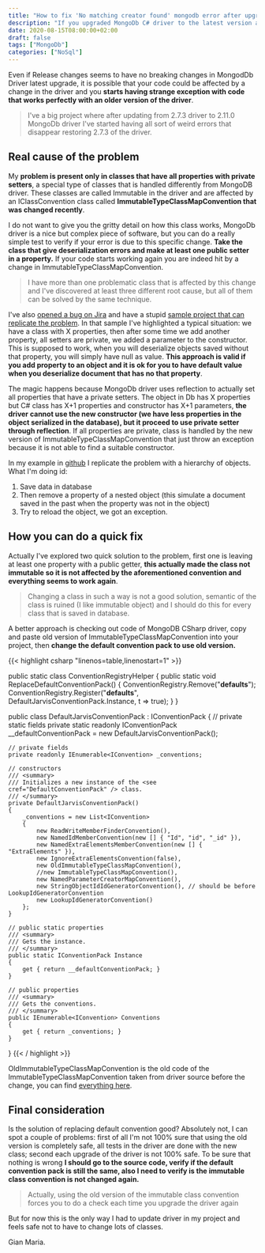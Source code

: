 ```yaml
---
title: "How to fix 'No matching creator found' mongodb error after upgrade"
description: "If you upgraded MongoDb C# driver to the latest version and suddenly tests start failing and code start throwing strange error, it is possible that you where affected by a change in immutable serializer strategy class."
date: 2020-08-15T08:00:00+02:00
draft: false
tags: ["MongoDb"]
categories: ["NoSql"]
---
```


Even if Release changes seems to have no breaking changes in MongodDb Driver latest upgrade, it is possible that your code could be affected by a change in the driver and you **starts having strange exception with code that works perfectly with an older version of the driver**.

> I've a big project where after updating from 2.7.3 driver to 2.11.0 MongoDb driver I've started having all sort of weird errors that disappear restoring 2.7.3 of the driver.

## Real cause of the problem

My **problem is present only in classes that have all properties with private setters**, a special type of classes that is handled differently from MongoDB driver. These classes are called Immutable in the driver and are affected by an IClassConvention class called **ImmutableTypeClassMapConvention that was changed recently**.

I do not want to give you the gritty detail on how this class works, MongoDb driver is a nice but complex piece of software, but you can do a really simple test to verify if your error is due to this specific change. **Take the class that give deserialization errors and make at least one public setter in a property.** If your code starts working again you are indeed hit by a change in ImmutableTypeClassMapConvention.

> I have more than one problematic class that is affected by this change and I've discovered at least three different root cause, but all of them can be solved by the same technique.

I've also [opened a bug on Jira](https://jira.mongodb.org/browse/CSHARP-3186?filter=-2) and have a stupid [sample project that can replicate the problem](https://github.com/alkampfergit/MongoDbDriverExperiments/tree/master/Bugs/CSHARP-3186). In that sample I've highlighted a typical situation: we have a class with X properties, then after some time we add another property, all setters are private, we added a parameter to the constructor. This is supposed to work, when you will deserialize objects saved without that property, you will simply have null as value. **This approach is valid if you add property to an object and it is ok for you to have default value when you deserialize document that has no that property**.

The magic happens because MongoDb driver uses reflection to actually set all properties that have a private setters. The object in Db has X properties but C# class has X+1 properties and constructor has X+1 parameters, **the driver cannot use the new constructor (we have less properties in the object serialized in the database), but it proceed to use private setter through reflection**. If all properties are private, class is handled by the new version of  ImmutableTypeClassMapConvention that just throw an exception because it is not able to find a suitable constructor.

In my example in [github](https://github.com/alkampfergit/MongoDbDriverExperiments/tree/master/Bugs/CSHARP-3186) I replicate the problem with a hierarchy of objects. What I'm doing id:

1. Save data in database
2. Then remove a property of a nested object (this simulate a document saved in the past when the property was not in the object)
3. Try to reload the object, we got an exception.

## How you can do a quick fix

Actually I've explored two quick solution to the problem, first one is leaving at least one property with a public getter, **this actually made the class not immutable so it is not affected by the aforementioned convention and everything seems to work again**.

> Changing a class in such a way is not a good solution, semantic of the class is ruined (I like immutable object) and I should do this for every class that is saved in database. 

A better approach is checking out code of MongoDB CSharp driver, copy and paste old version of ImmutableTypeClassMapConvention into your project, then **change the default convention pack to use old version.**

{{< highlight csharp "linenos=table,linenostart=1" >}}

public static class ConventionRegistryHelper
{
    public static void ReplaceDefaultConventionPack()
    {
        ConventionRegistry.Remove("__defaults__");
        ConventionRegistry.Register("__defaults__", DefaultJarvisConventionPack.Instance, t => true);
    }
}

public class DefaultJarvisConventionPack : IConventionPack
{
    // private static fields
    private static readonly IConventionPack __defaultConventionPack = new DefaultJarvisConventionPack();

    // private fields
    private readonly IEnumerable<IConvention> _conventions;

    // constructors
    /// <summary>
    /// Initializes a new instance of the <see cref="DefaultConventionPack" /> class.
    /// </summary>
    private DefaultJarvisConventionPack()
    {
        _conventions = new List<IConvention>
        {
            new ReadWriteMemberFinderConvention(),
            new NamedIdMemberConvention(new [] { "Id", "id", "_id" }),
            new NamedExtraElementsMemberConvention(new [] { "ExtraElements" }),
            new IgnoreExtraElementsConvention(false),
            new OldImmutableTypeClassMapConvention(),
            //new ImmutableTypeClassMapConvention(),
            new NamedParameterCreatorMapConvention(),
            new StringObjectIdIdGeneratorConvention(), // should be before LookupIdGeneratorConvention
            new LookupIdGeneratorConvention()
        };
    }

    // public static properties
    /// <summary>
    /// Gets the instance.
    /// </summary>
    public static IConventionPack Instance
    {
        get { return __defaultConventionPack; }
    }

    // public properties
    /// <summary>
    /// Gets the conventions.
    /// </summary>
    public IEnumerable<IConvention> Conventions
    {
        get { return _conventions; }
    }
}
{{< / highlight >}}

OldImmutableTypeClassMapConvention is the old code of the ImmutableTypeClassMapConvention taken from driver source before the change, you can find [everything here](https://github.com/alkampfergit/MongoDbDriverExperiments/tree/master/Bugs/CSHARP-3186).

## Final consideration

Is the solution of replacing default convention good? Absolutely not, I can spot a couple of problems: first of all I'm not 100% sure that using the old version is completely safe, all tests in the driver are done with the new class; second each upgrade of the driver is not 100% safe. To be sure that nothing is wrong **I should go to the source code, verify if the default convention pack is still the same, also I need to verify is the immutable class convention is not changed again.**

> Actually, using the old version of the immutable class convention forces you to do a check each time you upgrade the driver again

But for now this is the only way I had to update driver in my project and feels safe not to have to change lots of classes.

Gian Maria.